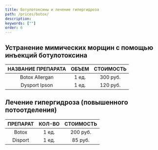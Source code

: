 ```yaml
---
title: Ботулотоксины и лечение гипергидроза
path: /prices/botox/
description:
keywords: [""]
order: 6
---
```


## Устранение мимических морщин с помощью инъекций ботулотоксина

| НАЗВАНИЕ ПРЕПАРАТА | ОБЪЕМ | СТОИМОСТЬ |
|:------------------:|:-----:|:---------:|
|   Botox Allergan   | 1 ед. | 300 руб.  |
|   Dysport Ipson    | 1 ед. | 120 руб.  |


## Лечение гипергидроза (повышенного потоотделения)

| ПРЕПАРАТ | КОЛ-ВО | СТОИМОСТЬ |
|:--------:|:------:|:---------:|
|  Botox   | 1 ед.  | 200 руб.  |
| Disport  | 1 ед.  |  85 руб.  |





